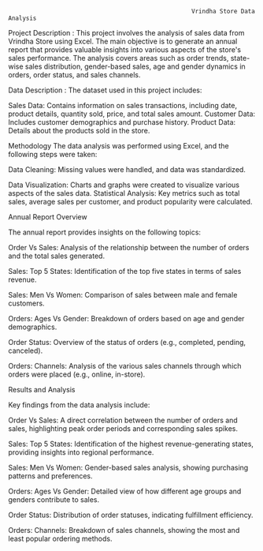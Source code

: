                                                         Vrindha Store Data Analysis
Project Description :
This project involves the analysis of sales data from Vrindha Store using Excel. The main objective is to generate an annual report that provides valuable insights into various aspects of the store's sales performance. The analysis covers areas such as order trends, state-wise sales distribution, gender-based sales, age and gender dynamics in orders, order status, and sales channels.

Data Description :
The dataset used in this project includes:

Sales Data: Contains information on sales transactions, including date, product details, quantity sold, price, and total sales amount.
Customer Data: Includes customer demographics and purchase history.
Product Data: Details about the products sold in the store.

Methodology
The data analysis was performed using Excel, and the following steps were taken:

Data Cleaning: Missing values were handled, and data was standardized.

Data Visualization: Charts and graphs were created to visualize various aspects of the sales data.
Statistical Analysis: Key metrics such as total sales, average sales per customer, and product popularity were calculated.

Annual Report Overview

The annual report provides insights on the following topics:

Order Vs Sales: Analysis of the relationship between the number of orders and the total sales generated.

Sales: Top 5 States: Identification of the top five states in terms of sales revenue.

Sales: Men Vs Women: Comparison of sales between male and female customers.

Orders: Ages Vs Gender: Breakdown of orders based on age and gender demographics.

Order Status: Overview of the status of orders (e.g., completed, pending, canceled).

Orders: Channels: Analysis of the various sales channels through which orders were placed (e.g., online, in-store).

Results and Analysis

Key findings from the data analysis include:

Order Vs Sales: A direct correlation between the number of orders and sales, highlighting peak order periods and corresponding sales spikes.

Sales: Top 5 States: Identification of the highest revenue-generating states, providing insights into regional performance.

Sales: Men Vs Women: Gender-based sales analysis, showing purchasing patterns and preferences.

Orders: Ages Vs Gender: Detailed view of how different age groups and genders contribute to sales.

Order Status: Distribution of order statuses, indicating fulfillment efficiency.

Orders: Channels: Breakdown of sales channels, showing the most and least popular ordering methods.
